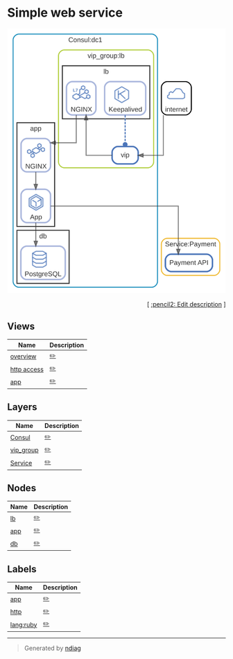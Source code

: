# Simple web service

![view](view-overview.svg)



<p align="right">
  [ <a href="../../ndiag.descriptions/_index.md">:pencil2: Edit description</a> ]
<p>


## Views

| Name | Description |
| --- | --- |
| [overview](view-overview.md) | <a href="../../ndiag.descriptions/_view-overview.md">:pencil2:</a> |
| [http access](view-http_access.md) | <a href="../../ndiag.descriptions/_view-http_access.md">:pencil2:</a> |
| [app](view-app.md) | <a href="../../ndiag.descriptions/_view-app.md">:pencil2:</a> |


## Layers

| Name | Description |
| --- | --- |
| [Consul](layer-consul.md) | <a href="../../ndiag.descriptions/_layer-consul.md">:pencil2:</a> |
| [vip_group](layer-vip_group.md) | <a href="../../ndiag.descriptions/_layer-vip_group.md">:pencil2:</a> |
| [Service](layer-service.md) | <a href="../../ndiag.descriptions/_layer-service.md">:pencil2:</a> |

## Nodes

| Name | Description |
| --- | --- |
| [lb](node-lb.md) | <a href="../../ndiag.descriptions/_node-lb.md">:pencil2:</a> |
| [app](node-app.md) | <a href="../../ndiag.descriptions/_node-app.md">:pencil2:</a> |
| [db](node-db.md) | <a href="../../ndiag.descriptions/_node-db.md">:pencil2:</a> |


## Labels

| Name | Description |
| --- | --- |
| [app](label-app.md) | <a href="../../ndiag.descriptions/_label-app.md">:pencil2:</a> |
| [http](label-http.md) | <a href="../../ndiag.descriptions/_label-http.md">:pencil2:</a> |
| [lang:ruby](label-lang_ruby.md) | <a href="../../ndiag.descriptions/_label-lang_ruby.md">:pencil2:</a> |

---

> Generated by [ndiag](https://github.com/k1LoW/ndiag)
